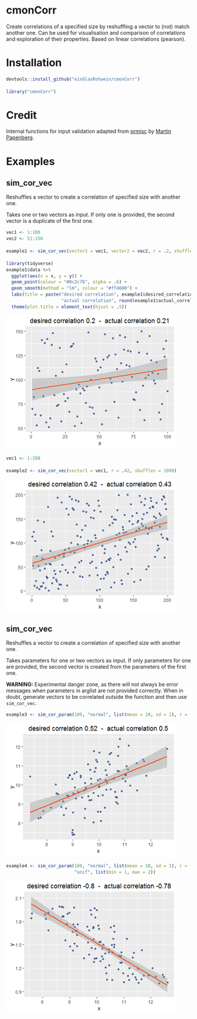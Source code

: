 # cmonCorr

Create correlations of a specified size by reshuffling a vector to (not) match another one. Can be used for visualisation and comparison of correlations and exploration of their properties. Based on linear correlations (pearson).

# Installation

```R
devtools::install_github("einGlasRotwein/cmonCorr")

library("cmonCorr")
```

# Credit

Internal functions for input validation adapted from [prmisc](https://github.com/m-Py/prmisc) by [Martin Papenberg](https://github.com/m-Py).

# Examples

## sim_cor_vec

Reshuffles a vector to create a correlation of specified size with another one.

Takes one or two vectors as input. If only one is provided, the second vector is a duplicate of the first one.

```R
vec1 <- 1:100
vec2 <- 51:150

example1 <- sim_cor_vec(vector1 = vec1, vector2 = vec2, r = .2, shuffles = 100)

library(tidyverse)
example1$data %>%
  ggplot(aes(x = x, y = y)) +
  geom_point(colour = "#0c2c76", alpha = .6) +
  geom_smooth(method = "lm", colour = "#ff4600") +
  labs(title = paste("desired correlation", example1$desired_correlation, " - ",
                     "actual correlation", round(example1$actual_correlation, 2))) +
  theme(plot.title = element_text(hjust = .5))
```

![](https://raw.githubusercontent.com/einGlasRotwein/cmonCorr/master/examples/example1.png)

```R
vec1 <- 1:200

example2 <- sim_cor_vec(vector1 = vec1, r = .42, shuffles = 1000)
```

![](https://raw.githubusercontent.com/einGlasRotwein/cmonCorr/master/examples/example2.png)

## sim_cor_vec

Reshuffles a vector to create a correlation of specified size with another one.

Takes parameters for one or two vectors as input. If only parameters for one are provided, the second vector is created from the parameters of the first one.

**WARNING:** Experimental danger zone, as there will not always be error messages when parameters in arglist are not provided correctly. When in doubt, generate vectors to be correlated outside the function and then use `sim_cor_vec`.

```R
example3 <- sim_cor_param(100, "normal", list(mean = 10, sd = 1), r = .52, shuffles = 1000)
```

![](https://raw.githubusercontent.com/einGlasRotwein/cmonCorr/master/examples/example3.png)

```R
example4 <- sim_cor_param(100, "normal", list(mean = 10, sd = 1), r = -.8, shuffles = 100,
                          "unif", list(min = 1, max = 2))
```

![](https://raw.githubusercontent.com/einGlasRotwein/cmonCorr/master/examples/example4.png)
